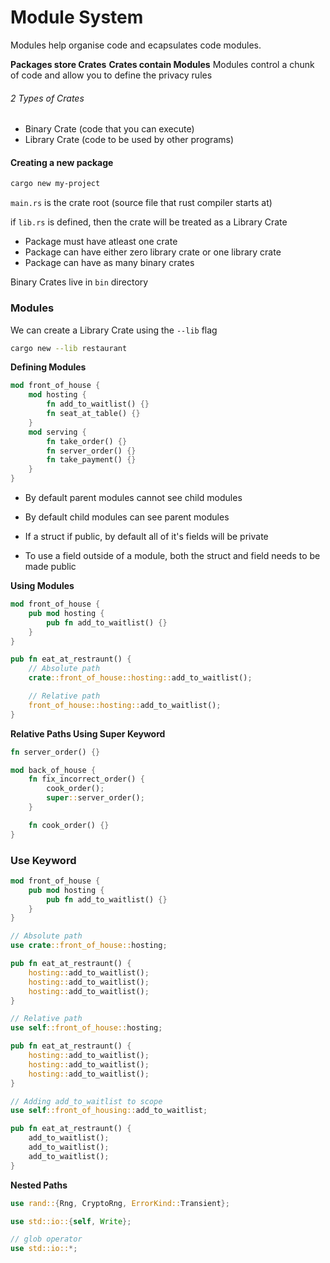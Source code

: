# Module System
Modules help organise code and ecapsulates code modules.

**Packages store Crates**
**Crates contain Modules**
Modules control a chunk of code and allow you to define the privacy rules

###### 2 Types of Crates
- Binary Crate (code that you can execute)
- Library Crate (code to be used by other programs)

#### Creating a new package
```bash
cargo new my-project
```

`main.rs` is the crate root (source file that rust compiler starts at)

if `lib.rs` is defined, then the crate will be treated as a Library Crate

- Package must have atleast one crate
- Package can have either zero library crate or one library crate
- Package can have as many binary crates

Binary Crates live in `bin` directory

### Modules
We can create a Library Crate using the `--lib` flag
```bash
cargo new --lib restaurant
```

**Defining Modules**
```rust
mod front_of_house {
	mod hosting {
		fn add_to_waitlist() {}
		fn seat_at_table() {}
	}
	mod serving {
		fn take_order() {}
		fn server_order() {}
		fn take_payment() {}
	}
}
```
- By default parent modules cannot see child modules
- By default child modules can see parent modules

- If a struct if public, by default all of it's fields will be private
- To use a field outside of a module, both the struct and field needs to be made public

**Using Modules**
```rust
mod front_of_house {
	pub mod hosting {
		pub fn add_to_waitlist() {}
	}
}

pub fn eat_at_restraunt() {
	// Absolute path
	crate::front_of_house::hosting::add_to_waitlist();

	// Relative path
	front_of_house::hosting::add_to_waitlist();
}
```

**Relative Paths Using Super Keyword**
```rust
fn server_order() {}

mod back_of_house {
	fn fix_incorrect_order() {
		cook_order();
		super::server_order();
	}

	fn cook_order() {}
}
```

### Use Keyword
```rust
mod front_of_house {
	pub mod hosting {
		pub fn add_to_waitlist() {}
	}
}

// Absolute path
use crate::front_of_house::hosting;

pub fn eat_at_restraunt() {
	hosting::add_to_waitlist();
	hosting::add_to_waitlist();
	hosting::add_to_waitlist();
}

// Relative path
use self::front_of_house::hosting;

pub fn eat_at_restraunt() {
	hosting::add_to_waitlist();
	hosting::add_to_waitlist();
	hosting::add_to_waitlist();
}

// Adding add_to_waitlist to scope
use self::front_of_housing::add_to_waitlist;

pub fn eat_at_restraunt() {
	add_to_waitlist();
	add_to_waitlist();
	add_to_waitlist();
}

```

**Nested Paths**
```rust
use rand::{Rng, CryptoRng, ErrorKind::Transient};

use std::io::{self, Write};

// glob operator
use std::io::*;
```